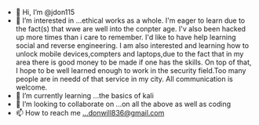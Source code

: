 - 👋 Hi, I’m @jdon115
- 👀 I’m interested in ...ethical works as a whole. I'm eager to learn due to the fact(s) that wwe are well into the conpter age. I'v also been hacked up more times than i care to remember. I'd like to have help learning social and reverse engineering. I am also interested and learning how to unlock mobile devices,compters and laptops,due to the fact that in my area there is good money to be made if one has the skills. On top of that, I hope to be well learned enough to work in the security field.Too many people are in needd of that service in my city. All communication is welcome. 
- 🌱 I’m currently learning ...the basics of kali 
- 💞️ I’m looking to collaborate on ...on all the above as well as coding
- 📫 How to reach me ...donwill836@gmail.com

<!---
jdon115/jdon115 is a ✨ special ✨ repository because its `README.md` (this file) appears on your GitHub profile.
You can click the Preview link to take a look at your changes.
--->
